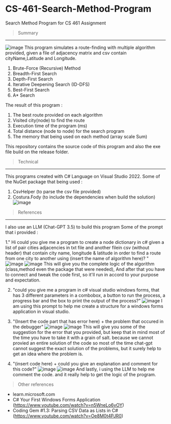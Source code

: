 # CS-461-Search-Method-Program
Search Method Program for CS 461 Assignment

> Summary
----------
![image](https://github.com/Baguser7/CS-461-Search-Method-Program/assets/125522708/77dfda0b-c952-4832-8a07-b7c0fb2a0d5f)
This program simulates a route-finding with multiple algorithm provided, 
given a file of adjacency matrix and csv contain cityName,Latitude and Longitude.
1. Brute-Force (Recursive) Method
2. Breadth-First Search
3. Depth-First Search
4. Iterative Deepening Search (ID-DFS)
5. Best-First Search
6. A* Search

The result of this program :
1. The best route provided on each algorithm
2. Visited city(node) to find the route
3. Execution time of the program (ms)
4. Total distance (node to node) for the search program
5. The memory that being used on each method (array scale Sum)

This repository contains the source code of this program and also the exe file build on the release folder.

> Technical
-----------
This programs created with C# Language on Visual Studio 2022.
Some of the NuGet package that being used :
1. CsvHelper (to parse the csv file provided)
2. Costura.Fody (to include the dependencies when build the solution)
![image](https://github.com/Baguser7/CS-461-Search-Method-Program/assets/125522708/298e8668-fe9b-4e26-85f1-142bb98b9bbe)

> References
-------------
I also use an LLM (Chat-GPT 3.5) to build this program
Some of the prompt that i provided :

1." Hi could you give me a program to create a node dictionary in c# given a list of pair cities adjacencies in txt file and another filein csv (without header) that contain  city name, longitude & latitude in order to find a route from one city to another using (insert the name of algorithm here)? "
![image](https://github.com/Baguser7/CS-461-Search-Method-Program/assets/125522708/c0dec98f-b311-4969-b07a-203b0345eaa9)
![image](https://github.com/Baguser7/CS-461-Search-Method-Program/assets/125522708/a68cf88e-01ff-4f18-b149-06780a836380)
This will give you the complete logic of the algorithm (class,method even the package that were needed), 
And after that you have to connect and tweak the code first, so it'll run in accord to your purpose and expectation.

2. "could you give me a program in c# visual studio windows forms, that has 3 different parameters in a combobox, a button to run the process, a progress bar and the box to print the output of the process?"
![image](https://github.com/Baguser7/CS-461-Search-Method-Program/assets/125522708/1eab4d17-8aec-4220-ab20-a7de2602acc0)
I am using this prompt to help me create a structure for a windows forms application in visual studio.

3. "(Insert the code part that has error here) + the problem that occured in the debugger"
![image](https://github.com/Baguser7/CS-461-Search-Method-Program/assets/125522708/00f388e8-bb9b-4017-bc12-5f47463d1e9b)
![image](https://github.com/Baguser7/CS-461-Search-Method-Program/assets/125522708/a74f49cf-7018-4f45-afc7-8394d4b385b1)
This will give you some of the suggestion for the error that you provided, but keep that in mind most of the time you have to take it with a grain of salt. because we cannot provied an entire solution of the code so most of the time chat-gpt cannot suggest the exact solution of the problems, but it surely help to get an idea where the problem is.

4. "(insert code here) + could you give an explanation and comment for this code?"
![image](https://github.com/Baguser7/CS-461-Search-Method-Program/assets/125522708/fe122293-f573-426d-a857-abab54ba3546)
![image](https://github.com/Baguser7/CS-461-Search-Method-Program/assets/125522708/093afcf1-0f9a-4941-9559-d39d65bb96b7)
And lastly, i using the LLM to help me comment the code. and it really help to get the logic of the program.

> Other references
- learn.microsoft.com
- C# Your First Windows Forms Application (https://www.youtube.com/watch?v=n5WneLo6vOY)
- Coding Gem #1.3: Parsing CSV Data as Lists in C# (https://www.youtube.com/watch?v=Oe8M0t4PJR0)

